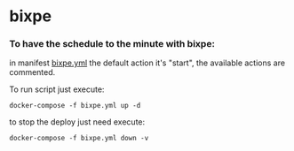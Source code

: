# bixpe

### To have the schedule to the minute with bixpe:

in manifest [bixpe.yml](https://github.com/alvarezbruned/bixpe/blob/master/bixpe.yml) the default action it's "start", the available actions are commented.

To run script just execute:

```
docker-compose -f bixpe.yml up -d
```

to stop the deploy just need execute:

```
docker-compose -f bixpe.yml down -v
```

